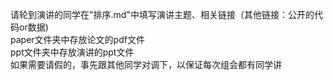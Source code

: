 请轮到演讲的同学在"排序.md"中填写演讲主题、相关链接（其他链接：公开的代码or数据)  
paper文件夹中存放论文的pdf文件  
ppt文件夹中存放演讲的ppt文件  
如果需要请假的，事先跟其他同学对调下，以保证每次组会都有同学讲